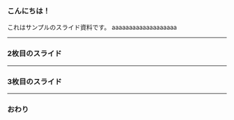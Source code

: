 ### こんにちは！


これはサンプルのスライド資料です。
aaaaaaaaaaaaaaaaaaa

---


### 2枚目のスライド


---


### 3枚目のスライド


---


### おわり
